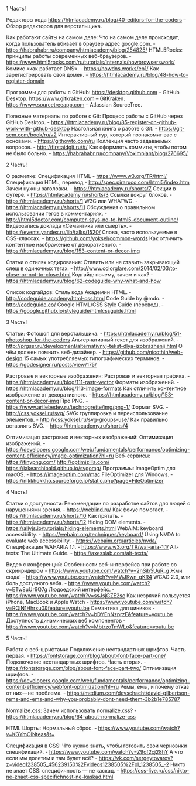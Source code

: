 1 Часть!

Редакторы кода
https://htmlacademy.ru/blog/40-editors-for-the-coders – Обзор редакторов для верстальщика.

Как работают сайты на самом деле:
Что на самом деле происходит, когда пользователь вбивает в браузер адрес google.com. - https://habrahabr.ru/company/htmlacademy/blog/254825/
HTML5Rocks: принципы работы современных веб-браузеров. - https://www.html5rocks.com/ru/tutorials/internals/howbrowserswork/
Комикс «как работает DNS». - https://howdns.works/ep1/
Как зарегистрировать свой домен. - https://htmlacademy.ru/blog/48-how-to-register-domain

Программы для работы с GitHub:
https://desktop.github.com – GitHub Desktop.
https://www.gitkraken.com – GitKraken.
https://www.sourcetreeapp.com – Atlassian SourceTree.

Полезные материалы по работе с Git:
Процесс работы с GitHub через GitHub Desktop. - https://htmlacademy.ru/blog/85-register-on-github-work-with-github-desktop
Настольная книга о работе с Git. - https://git-scm.com/book/ru/v2
Интерактивный тур, который познакомит вас с основами. - https://githowto.com/ru
Коллекция часто задаваемых вопросов. - http://firstaidgit.ru/#/
Как оформлять коммиты, чтобы потом не было больно. - https://habrahabr.ru/company/Voximplant/blog/276695/


2 Часть!

О разметке:
Спецификация HTML - https://www.w3.org/TR/html/
Спецификация HTML, перевод - http://spec.piraruco.com/html5/index.htm
Зачем нужны заголовки. - https://htmlacademy.ru/shorts/7
Секции в футере. - https://htmlacademy.ru/shorts/3
Ссылки вокруг блоков. - https://htmlacademy.ru/shorts/1
W3C или WHATWG. - https://htmlacademy.ru/shorts/11
Обсуждения о правильном использовании тегов в комментариях. - http://html5doctor.com/computer-says-no-to-html5-document-outline/
Видеозапись доклада «Семантика или смерть». - https://events.yandex.ru/lib/talks/1520/
Слова, часто используемые в CSS-классах. - https://github.com/yoksel/common-words
Как отличить контентное изображение от декоративного. - https://htmlacademy.ru/blog/153-content-or-decor-img

Статьи о стилях кодирования:
Ставить или не ставить закрывающий слеш в одиночных тегах. - http://www.colorglare.com/2014/02/03/to-close-or-not-to-close.html
Кодгайд: почему, зачем и как? - https://htmlacademy.ru/blog/62-codeguide-why-what-and-how

Список кодгайдов:
Стиль кода Академии HTML. - http://codeguide.academy/html-css.html
Code Guide by @mdo. - http://codeguide.co/
Google HTML/CSS Style Guide (перевод). - https://google.github.io/styleguide/htmlcssguide.html

3 Часть!

Статьи:
Фотошоп для верстальщика. - https://htmlacademy.ru/blog/51-photoshop-for-the-coders
Альтернативный текст для изображений. - http://prgssr.ru/development/alternativnyj-tekst-dlya-izobrazhenij.html 
О чём должен помнить веб-дизайнер. - https://github.com/nicothin/web-design
15 самых употребляемых типографических терминов. - https://godesigner.ru/posts/view/175/

Растровые и векторные изображения:
Растровая и векторная графика. - https://htmlacademy.ru/blog/111-rastr-vector
Форматы изображений. - https://htmlacademy.ru/blog/113-image-formats
Как отличить контентное изображение от декоративного. - https://htmlacademy.ru/blog/153-content-or-decor-img
Про PNG. - https://www.artlebedev.ru/technogrette/img/png-1/
Формат SVG. - http://css.yoksel.ru/svg/
SVG: группировка и переиспользование элементов. - http://css.yoksel.ru/svg-groups-use/
Как правильно вставлять SVG. - https://htmlacademy.ru/shorts/4

Оптимизация растровых и векторных изображений:
Оптимизация изображений. - https://developers.google.com/web/fundamentals/performance/optimizing-content-efficiency/image-optimization?hl=ru
Веб-сервисы: 
 https://tinypng.com/
 http://optimizilla.com/
 https://jakearchibald.github.io/svgomg/
Программы:
ImageOptim для macOS. - https://imageoptim.com/mac
FileOptimizer для Windows. - https://nikkhokkho.sourceforge.io/static.php?page=FileOptimizer

4 Часть!

Статьи о доступности:
Рекомендации по разработке сайтов для людей с нарушениями зрения. - https://weblind.ru/
Как фокус помогает. - https://htmlacademy.ru/shorts/10
Как прятать. - https://htmlacademy.ru/shorts/12
Hiding DOM elements. - https://allyjs.io/tutorials/hiding-elements.html
WebAIM: keyboard accessibility. - https://webaim.org/techniques/keyboard/
Using NVDA to evaluate web accessibility. - https://webaim.org/articles/nvda/
Спецификация WAI-ARIA 1.1. - https://www.w3.org/TR/wai-aria-1.1/
Alt-texts: The Ultimate Guide. - https://axesslab.com/alt-texts/

Видео с конференций:
Особенности веб-интерфейса при работе со скринридером - https://www.youtube.com/watch?v=2nSib5UuR_g
Жми сюда! - https://www.youtube.com/watch?v=MWJKwn_gKR4
WCAG 2.0, или боль доступного веба. - https://www.youtube.com/watch?v=ETw8uUr6Q7g
Людоедский интерфейс. - https://www.youtube.com/watch?v=ssJsjGZE2sc
Как незрячий пользуется iPhone, MacBook и Apple Watch - https://www.youtube.com/watch?v=RQiN1Hhrxu0&feature=youtu.be
Семантика для циников - https://www.youtube.com/watch?v=bDYEnNzprzE&feature=youtu.be
Доступность динамических веб компонентов - https://www.youtube.com/watch?v=MbtrzoTmWLo&feature=youtu.be

5 Часть!

Работа с веб-шрифтами:
Подключение нестандартных шрифтов. Часть первая. - https://fontstorage.com/blog/about-font-face-part-one/
Подключение нестандартных шрифтов. Часть вторая. - https://fontstorage.com/blog/about-font-face-part-two/
Оптимизация шрифтов. - https://developers.google.com/web/fundamentals/performance/optimizing-content-efficiency/webfont-optimization?hl=ru
Ремы, емы, и почему отказ от них — не проблема. - https://medium.com/devschacht/david-gilbertson-rems-and-ems-and-why-you-probably-dont-need-them-3b2b1e785787

Normalize.css:
Зачем использовать normalize.css? - https://htmlacademy.ru/blog/64-about-normalize-css

HTML Шорты:
Нормальный сброс. - https://www.youtube.com/watch?v=KGYmOlNteas&t=

Спецификация в CSS:
Что нужно знать, чтобы готовить свои черновики спецификаций. - https://www.youtube.com/watch?v=Z9of2cj28hY
А что если мы долетим и там будет всё? - https://vk.com/sergeytovarov?z=video1238505_456239150%2Fvideos1238505%2Fpl_1238505_-2
Никто не знает CSS: специфичность — не каскад. - https://css-live.ru/css/nikto-ne-znaet-css-specifichnost-ne-kaskad.html
